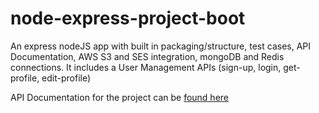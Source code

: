 # node-express-project-boot
An express nodeJS app with built in packaging/structure, test cases, API Documentation, AWS S3 and SES integration, mongoDB and Redis connections. It includes a User Management APIs (sign-up, login, get-profile, edit-profile)

API Documentation for the project can be [found here](https://tarunmittal.github.io/node-express-project-boot/index.html)
